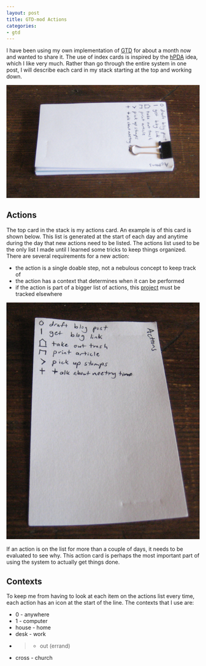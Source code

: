```yaml
---
layout: post
title: GTD-mod Actions
categories:
- gtd
---
```


I have been using my own implementation of [GTD](http://www.davidco.com/what_is_gtd.php) for about a month now and wanted to share it.  The use of index cards is inspired by the [hPDA](http://www.43folders.com/2004/09/03/introducing-the-hipster-pda) idea, which I like very much.  Rather than go through the entire system in one post, I will describe each card in my stack starting at the top and working down.

![GTD-mod Stack](/images/gtd-mod-stack.png)

Actions
-------
The top card in the stack is my actions card.  An example is of this card is shown below.  This list is generated at the start of each day and anytime during the day that new actions need to be listed.  The actions list used to be the only list I made until I learned some tricks to keep things organized.  There are several requirements for a new action:
* the action is a single doable step, not a nebulous concept to keep track of
* the action has a context that determines when it can be performed
* if the action is part of a bigger list of actions, this [project]() must be tracked elsewhere

![Actions Card](/images/gtd-mod-actions.png)

If an action is on the list for more than a couple of days, it needs to be evaluated to see why.  This action card is perhaps the most important part of using the system to actually get things done.

Contexts
--------
To keep me from having to look at each item on the actions list every time, each action has an icon at the start of the line.  The contexts that I use are:
* 0 - anywhere
* 1 - computer
* house - home
* desk - work
* > - out (errand)
* cross - church
